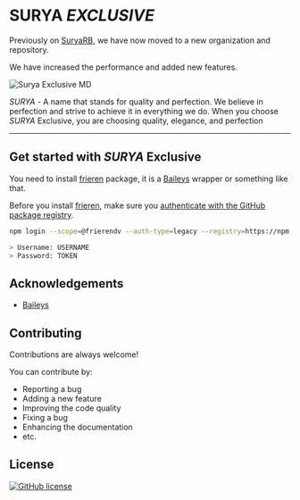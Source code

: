 # **SURYA** *EXCLUSIVE*

Previously on [SuryaRB](https://github.com/xct007/SuryaRB), we have now moved to a new organization and repository.

We have increased the performance and added new features.

![Surya Exclusive MD](https://i.pinimg.com/originals/df/f2/f5/dff2f59d1a0ad6e2b6556e3c43c1cf79.jpg)

*SURYA* - A name that stands for quality and perfection.  We believe in perfection and strive to achieve it in everything we do. When you choose *SURYA* Exclusive, you are choosing quality, elegance, and perfection
___________________________

## Get started with *SURYA* Exclusive

You need to install [frieren](https://github.com/frierendv/frieren) package, it is a [Baileys](https://www.npmjs.com/package/baileys) wrapper or something like that.

Before you install [frieren](https://github.com/frierendv/frieren), make sure you [authenticate with the GitHub package registry](https://docs.github.com/en/packages/working-with-a-github-packages-registry/working-with-the-npm-registry#authenticating-to-github-packages).

```bash
npm login --scope=@frierendv --auth-type=legacy --registry=https://npm.pkg.github.com

> Username: USERNAME
> Password: TOKEN
```

## Acknowledgements

- [Baileys](https://www.npmjs.com/package/baileys)

## Contributing

Contributions are always welcome!

You can contribute by:

- Reporting a bug
- Adding a new feature
- Improving the code quality
- Fixing a bug
- Enhancing the documentation
- etc.

## License

[![GitHub license](https://img.shields.io/github/license/frierendv/surya)](https://github.com/frierendv/surya/blob/main/LICENSE)
